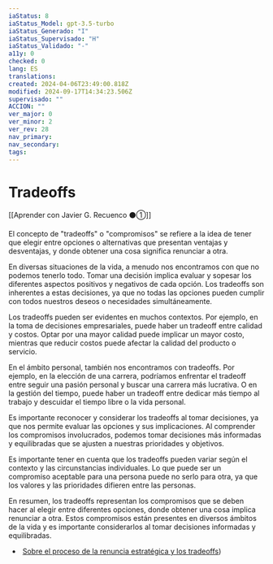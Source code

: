 ```yaml
---
iaStatus: 8
iaStatus_Model: gpt-3.5-turbo
iaStatus_Generado: "I"
iaStatus_Supervisado: "H"
iaStatus_Validado: "-"
a11y: 0
checked: 0
lang: ES
translations: 
created: 2024-04-06T23:49:00.818Z
modified: 2024-09-17T14:34:23.506Z
supervisado: ""
ACCION: ""
ver_major: 0
ver_minor: 2
ver_rev: 28
nav_primary: 
nav_secondary: 
tags:
---
```

# Tradeoffs

[[Aprender con Javier G. Recuenco ⚫①]]

El concepto de "tradeoffs" o "compromisos" se refiere a la idea de tener que elegir entre opciones o alternativas que presentan ventajas y desventajas, y donde obtener una cosa significa renunciar a otra.

En diversas situaciones de la vida, a menudo nos encontramos con que no podemos tenerlo todo. Tomar una decisión implica evaluar y sopesar los diferentes aspectos positivos y negativos de cada opción. Los tradeoffs son inherentes a estas decisiones, ya que no todas las opciones pueden cumplir con todos nuestros deseos o necesidades simultáneamente.

Los tradeoffs pueden ser evidentes en muchos contextos. Por ejemplo, en la toma de decisiones empresariales, puede haber un tradeoff entre calidad y costos. Optar por una mayor calidad puede implicar un mayor costo, mientras que reducir costos puede afectar la calidad del producto o servicio.

En el ámbito personal, también nos encontramos con tradeoffs. Por ejemplo, en la elección de una carrera, podríamos enfrentar el tradeoff entre seguir una pasión personal y buscar una carrera más lucrativa. O en la gestión del tiempo, puede haber un tradeoff entre dedicar más tiempo al trabajo y descuidar el tiempo libre o la vida personal.

Es importante reconocer y considerar los tradeoffs al tomar decisiones, ya que nos permite evaluar las opciones y sus implicaciones. Al comprender los compromisos involucrados, podemos tomar decisiones más informadas y equilibradas que se ajusten a nuestras prioridades y objetivos.

Es importante tener en cuenta que los tradeoffs pueden variar según el contexto y las circunstancias individuales. Lo que puede ser un compromiso aceptable para una persona puede no serlo para otra, ya que los valores y las prioridades difieren entre las personas.

En resumen, los tradeoffs representan los compromisos que se deben hacer al elegir entre diferentes opciones, donde obtener una cosa implica renunciar a otra. Estos compromisos están presentes en diversos ámbitos de la vida y es importante considerarlos al tomar decisiones informadas y equilibradas.

*  [Sobre el proceso de la renuncia estratégica y los tradeoffs](https://twitter.com/Recuenco/status/1642053701933178880?s=20))